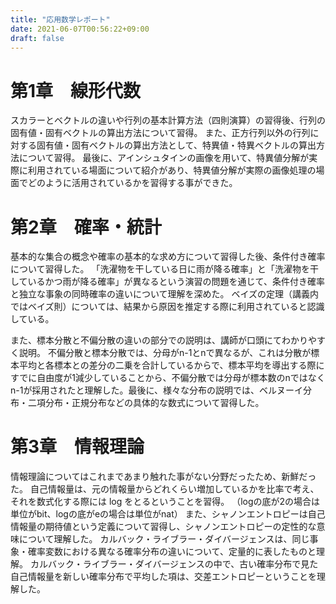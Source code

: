```yaml
---
title: "応用数学レポート"
date: 2021-06-07T00:56:22+09:00
draft: false
---
```


# 第1章　線形代数

スカラーとベクトルの違いや行列の基本計算方法（四則演算）の習得後、行列の固有値・固有ベクトルの算出方法について習得。
また、正方行列以外の行列に対する固有値・固有ベクトルの算出方法として、特異値・特異ベクトルの算出方法について習得。
最後に、アインシュタインの画像を用いて、特異値分解が実際に利用されている場面について紹介があり、特異値分解が実際の画像処理の場面でどのように活用されているかを習得する事ができた。


# 第2章　確率・統計

基本的な集合の概念や確率の基本的な求め方について習得した後、条件付き確率について習得した。
「洗濯物を干している日に雨が降る確率」と「洗濯物を干しているかつ雨が降る確率」が異なるという演習の問題を通じて、条件付き確率と独立な事象の同時確率の違いについて理解を深めた。
ベイズの定理（講義内ではベイズ則）については、結果から原因を推定する際に利用されていると認識している。

また、標本分散と不偏分散の違いの部分での説明は、講師が口頭にてわかりやすく説明。
不偏分散と標本分散では、分母がn-1とnで異なるが、これは分散が標本平均と各標本との差分の二乗を合計しているからで、標本平均を導出する際にすでに自由度が1減少していることから、不偏分散では分母が標本数のnではなくn-1が採用されたと理解した。最後に、様々な分布の説明では、ベルヌーイ分布・二項分布・正規分布などの具体的な数式について習得した。

# 第3章　情報理論

情報理論についてはこれまであまり触れた事がない分野だったため、新鮮だった。
自己情報量は、元の情報量からどれくらい増加しているかを比率で考え、それを数式化する際には log をとるということを習得。
（logの底が2の場合は単位がbit、logの底がeの場合は単位がnat）
また、シャノンエントロピーは自己情報量の期待値という定義について習得し、シャノンエントロピーの定性的な意味について理解した。
カルバック・ライブラー・ダイバージェンスは、同じ事象・確率変数における異なる確率分布の違いについて、定量的に表したものと理解。
カルバック・ライブラー・ダイバージェンスの中で、古い確率分布で見た自己情報量を新しい確率分布で平均した項は、交差エントロピーということを理解した。






